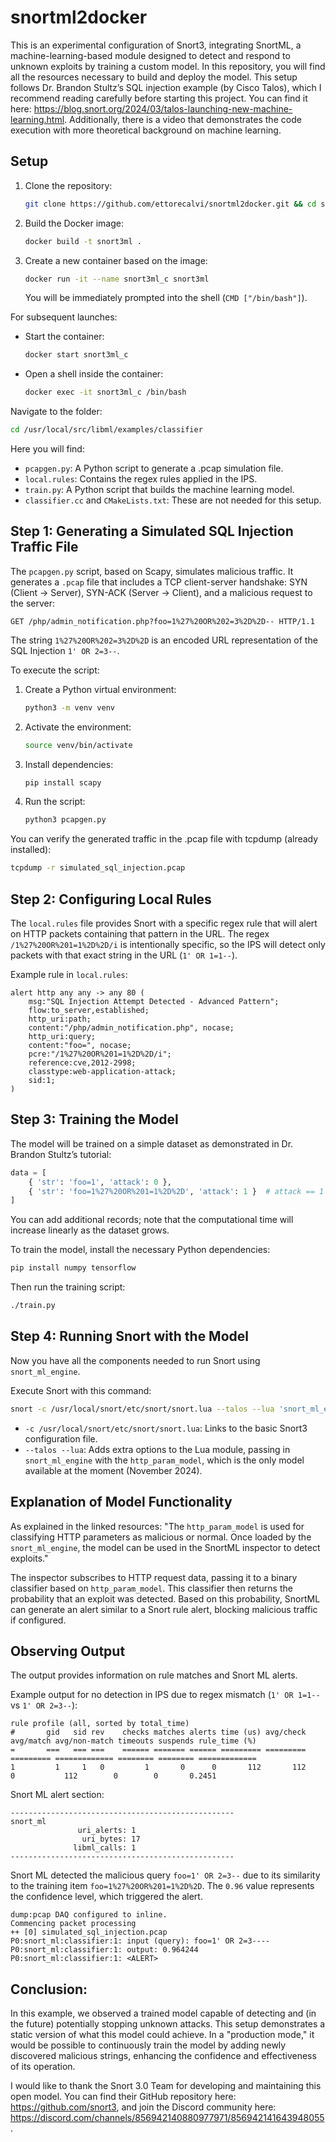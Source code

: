# snortml2docker

This is an experimental configuration of Snort3, integrating SnortML, a machine-learning-based module designed to detect and respond to unknown exploits by training a custom model. In this repository, you will find all the resources necessary to build and deploy the model. This setup follows Dr. Brandon Stultz’s SQL injection example (by Cisco Talos), which I recommend reading carefully before starting this project. You can find it here: https://blog.snort.org/2024/03/talos-launching-new-machine-learning.html. Additionally, there is a video that demonstrates the code execution with more theoretical background on machine learning.

## Setup

1. Clone the repository:
   ```bash
   git clone https://github.com/ettorecalvi/snortml2docker.git && cd snortml2docker
   ```

2. Build the Docker image:
   ```bash
   docker build -t snort3ml .
   ```

3. Create a new container based on the image:
   ```bash
   docker run -it --name snort3ml_c snort3ml
   ```

   You will be immediately prompted into the shell (`CMD ["/bin/bash"]`).

For subsequent launches:

- Start the container:
  ```bash
  docker start snort3ml_c
  ```

- Open a shell inside the container:
  ```bash
  docker exec -it snort3ml_c /bin/bash
  ```

Navigate to the folder:
```bash
cd /usr/local/src/libml/examples/classifier
```

Here you will find:

- `pcapgen.py`: A Python script to generate a .pcap simulation file.
- `local.rules`: Contains the regex rules applied in the IPS.
- `train.py`: A Python script that builds the machine learning model.
- `classifier.cc` and `CMakeLists.txt`: These are not needed for this setup.

## Step 1: Generating a Simulated SQL Injection Traffic File

The `pcapgen.py` script, based on Scapy, simulates malicious traffic. It generates a `.pcap` file that includes a TCP client-server handshake: SYN (Client -> Server), SYN-ACK (Server -> Client), and a malicious request to the server:

```
GET /php/admin_notification.php?foo=1%27%20OR%202=3%2D%2D-- HTTP/1.1
```

The string `1%27%20OR%202=3%2D%2D` is an encoded URL representation of the SQL Injection `1' OR 2=3--`.

To execute the script:

1. Create a Python virtual environment:
   ```bash
   python3 -m venv venv
   ```

2. Activate the environment:
   ```bash
   source venv/bin/activate
   ```

3. Install dependencies:
   ```bash
   pip install scapy
   ```

4. Run the script:
   ```bash
   python3 pcapgen.py
   ```

You can verify the generated traffic in the .pcap file with tcpdump (already installed):

```bash
tcpdump -r simulated_sql_injection.pcap
```

## Step 2: Configuring Local Rules

The `local.rules` file provides Snort with a specific regex rule that will alert on HTTP packets containing that pattern in the URL. The regex `/1%27%20OR%201=1%2D%2D/i` is intentionally specific, so the IPS will detect only packets with that exact string in the URL (`1' OR 1=1--`).

Example rule in `local.rules`:

```plaintext
alert http any any -> any 80 (
    msg:"SQL Injection Attempt Detected - Advanced Pattern";
    flow:to_server,established;
    http_uri:path;
    content:"/php/admin_notification.php", nocase;
    http_uri:query;
    content:"foo=", nocase;
    pcre:"/1%27%20OR%201=1%2D%2D/i";
    reference:cve,2012-2998;
    classtype:web-application-attack;
    sid:1;
)
```

## Step 3: Training the Model

The model will be trained on a simple dataset as demonstrated in Dr. Brandon Stultz’s tutorial:

```python
data = [
    { 'str': 'foo=1', 'attack': 0 },
    { 'str': 'foo=1%27%20OR%201=1%2D%2D', 'attack': 1 }  # attack == 1 means this item is malicious
]
```

You can add additional records; note that the computational time will increase linearly as the dataset grows.

To train the model, install the necessary Python dependencies:

```bash
pip install numpy tensorflow
```

Then run the training script:

```bash
./train.py
```

## Step 4: Running Snort with the Model

Now you have all the components needed to run Snort using `snort_ml_engine`.

Execute Snort with this command:

```bash
snort -c /usr/local/snort/etc/snort/snort.lua --talos --lua 'snort_ml_engine = { http_param_model = "classifier.model" }; snort_ml = {}; trace = { modules = { snort_ml = {all =1 } } };' -r simulated_sql_injection.pcap
```

- `-c /usr/local/snort/etc/snort/snort.lua`: Links to the basic Snort3 configuration file.
- `--talos --lua`: Adds extra options to the Lua module, passing in `snort_ml_engine` with the `http_param_model`, which is the only model available at the moment (November 2024).

## Explanation of Model Functionality

As explained in the linked resources: "The `http_param_model` is used for classifying HTTP parameters as malicious or normal. Once loaded by the `snort_ml_engine`, the model can be used in the SnortML inspector to detect exploits."

The inspector subscribes to HTTP request data, passing it to a binary classifier based on `http_param_model`. This classifier then returns the probability that an exploit was detected. Based on this probability, SnortML can generate an alert similar to a Snort rule alert, blocking malicious traffic if configured.

## Observing Output

The output provides information on rule matches and Snort ML alerts.

Example output for no detection in IPS due to regex mismatch (`1' OR 1=1--` vs `1' OR 2=3--`):

```plaintext
rule profile (all, sorted by total_time)
#       gid   sid rev    checks matches alerts time (us) avg/check avg/match avg/non-match timeouts suspends rule_time (%)
=       ===   === ===    ====== ======= ====== ========= ========= ========= ============= ======== ======== =============
1         1     1   0         1       0      0       112       112         0           112        0        0       0.2451
```

Snort ML alert section:

```plaintext
--------------------------------------------------
snort_ml
               uri_alerts: 1
                uri_bytes: 17
              libml_calls: 1
--------------------------------------------------
```

Snort ML detected the malicious query `foo=1' OR 2=3--` due to its similarity to the training item `foo=1%27%20OR%201=1%2D%2D`. The `0.96` value represents the confidence level, which triggered the alert.

```plaintext
dump:pcap DAQ configured to inline.
Commencing packet processing
++ [0] simulated_sql_injection.pcap
P0:snort_ml:classifier:1: input (query): foo=1' OR 2=3----
P0:snort_ml:classifier:1: output: 0.964244
P0:snort_ml:classifier:1: <ALERT>
```

## Conclusion:
In this example, we observed a trained model capable of detecting and (in the future) potentially stopping unknown attacks. This setup demonstrates a static version of what this model could achieve. In a "production mode," it would be possible to continuously train the model by adding newly discovered malicious strings, enhancing the confidence and effectiveness of its operation.

I would like to thank the Snort 3.0 Team for developing and maintaining this open model. You can find their GitHub repository here: https://github.com/snort3, and join the Discord community here: https://discord.com/channels/856942140880977971/856942141643948055.